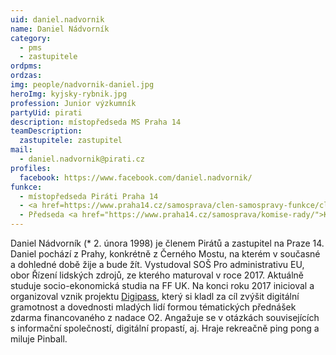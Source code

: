 ```yaml
---
uid: daniel.nadvornik
name: Daniel Nádvorník
category:
  - pms
  - zastupitele
ordpms: 
ordzas: 
img: people/nadvornik-daniel.jpg
heroImg: kyjsky-rybnik.jpg
profession: Junior výzkumník
partyUid: pirati
description: místopředseda MS Praha 14
teamDescription:
  zastupitele: zastupitel
mail:
  - daniel.nadvornik@pirati.cz
profiles:
  facebook: https://www.facebook.com/daniel.nadvornik/
funkce:
  - místopředseda Piráti Praha 14
  - <a href=https://www.praha14.cz/samosprava/clen-samospravy-funkce/clen-zastupitelstva/">zastupitel</a>
  - Předseda <a href="https://www.praha14.cz/samosprava/komise-rady/">Komise pro Digitalizaci, transparentní a otevřenou radnici</a>
---
```


Daniel Nádvorník (* 2. února 1998) je členem Pirátů a zastupitel na Praze 14. Daniel pochází z Prahy, konkrétně z Černého Mostu, na kterém v současné a dohledné době žije a bude žít.
Vystudoval SOŠ Pro administrativu EU, obor Řízení lidských zdrojů, ze kterého maturoval v roce 2017. Aktuálně studuje socio-ekonomická studia na FF UK.
Na konci roku 2017 inicioval a organizoval vznik projektu [Digipass](http://digipass.cz/), který si kladl za cíl zvýšit digitální gramotnost a dovednosti mladých lidí formou tématických přednášek zdarma financovaného z nadace O2.
Angažuje se v otázkách souvisejících s informační společností, digitální propastí, aj.
Hraje rekreačně ping pong a miluje Pinball.

